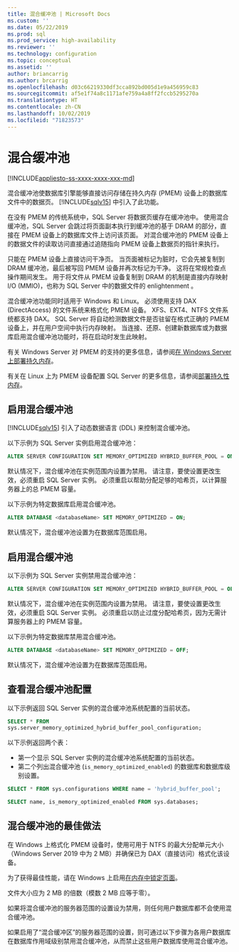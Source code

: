 ```yaml
---
title: 混合缓冲池 | Microsoft Docs
ms.custom: ''
ms.date: 05/22/2019
ms.prod: sql
ms.prod_service: high-availability
ms.reviewer: ''
ms.technology: configuration
ms.topic: conceptual
ms.assetid: ''
author: briancarrig
ms.author: brcarrig
ms.openlocfilehash: d03c66219330df3cca892bd005d1e9a456959c83
ms.sourcegitcommit: af5e1f74a8c1171afe759a4a8ff2fccb5295270a
ms.translationtype: HT
ms.contentlocale: zh-CN
ms.lasthandoff: 10/02/2019
ms.locfileid: "71823573"
---
```

# <a name="hybrid-buffer-pool"></a>混合缓冲池
[!INCLUDE[appliesto-ss-xxxx-xxxx-xxx-md](../../includes/appliesto-ss-xxxx-xxxx-xxx-md.md)]

混合缓冲池使数据库引擎能够直接访问存储在持久内存 (PMEM) 设备上的数据库文件中的数据页。 [!INCLUDE[sqlv15](../../includes/sssqlv15-md.md)] 中引入了此功能。

在没有 PMEM 的传统系统中，SQL Server 将数据页缓存在缓冲池中。 使用混合缓冲池，SQL Server 会跳过将页面副本执行到缓冲池的基于 DRAM 的部分，直接在 PMEM 设备上的数据库文件上访问该页面。 对混合缓冲池的 PMEM 设备上的数据文件的读取访问直接通过追随指向 PMEM 设备上数据页的指针来执行。  

只能在 PMEM 设备上直接访问干净页。 当页面被标记为脏时，它会先被复制到 DRAM 缓冲池，最后被写回 PMEM 设备并再次标记为干净。 这将在常规检查点操作期间发生。 用于将文件从 PMEM 设备复制到 DRAM 的机制是直接内存映射 I/O (MMIO)，也称为 SQL Server 中的数据文件的 enlightenment  。


混合缓冲池功能同时适用于 Windows 和 Linux。 必须使用支持 DAX (DirectAccess) 的文件系统来格式化 PMEM 设备。 XFS、EXT4、NTFS 文件系统都支持 DAX。 SQL Server 将自动检测数据文件是否驻留在格式正确的 PMEM 设备上，并在用户空间中执行内存映射。 当连接、还原、创建新数据库或为数据库启用混合缓冲池功能时，将在启动时发生此映射。

有关 Windows Server 对 PMEM 的支持的更多信息，请参阅[在 Windows Server 上部署持久内存](/windows-server/storage/storage-spaces/deploy-pmem/)。

有关在 Linux 上为 PMEM 设备配置 SQL Server 的更多信息，请参阅[部署持久性内存](../../linux/sql-server-linux-configure-pmem.md)。

## <a name="enable-hybrid-buffer-pool"></a>启用混合缓冲池

[!INCLUDE[sqlv15](../../includes/sssqlv15-md.md)] 引入了动态数据语言 (DDL) 来控制混合缓冲池。

以下示例为 SQL Server 实例启用混合缓冲池：

```sql
ALTER SERVER CONFIGURATION SET MEMORY_OPTIMIZED HYBRID_BUFFER_POOL = ON;
```

默认情况下，混合缓冲池在实例范围内设置为禁用。 请注意，要使设置更改生效，必须重启 SQL Server 实例。 必须重启以帮助分配足够的哈希页，以计算服务器上的总 PMEM 容量。

以下示例为特定数据库启用混合缓冲池。

```sql
ALTER DATABASE <databaseName> SET MEMORY_OPTIMIZED = ON;
```

默认情况下，混合缓冲池设置为在数据库范围启用。

## <a name="disable-hybrid-buffer-pool"></a>启用混合缓冲池

以下示例为 SQL Server 实例禁用混合缓冲池：

```sql
ALTER SERVER CONFIGURATION SET MEMORY_OPTIMIZED HYBRID_BUFFER_POOL = OFF;
```

默认情况下，混合缓冲池在实例范围内设置为禁用。 请注意，要使设置更改生效，必须重启 SQL Server 实例。 必须重启以防止过度分配哈希页，因为无需计算服务器上的 PMEM 容量。

以下示例为特定数据库禁用混合缓冲池。

```sql
ALTER DATABASE <databaseName> SET MEMORY_OPTIMIZED = OFF;
```

默认情况下，混合缓冲池设置为在数据库范围启用。

## <a name="view-hybrid-buffer-pool-configuration"></a>查看混合缓冲池配置

以下示例返回 SQL Server 实例的混合缓冲池系统配置的当前状态。

```sql
SELECT * FROM
sys.server_memory_optimized_hybrid_buffer_pool_configuration;
```

以下示例返回两个表：

- 第一个显示 SQL Server 实例的混合缓冲池系统配置的当前状态。
- 第二个列出混合缓冲池 (`is_memory_optimized_enabled`) 的数据库和数据库级别设置。

```sql
SELECT * FROM sys.configurations WHERE name = 'hybrid_buffer_pool';

SELECT name, is_memory_optimized_enabled FROM sys.databases;
```

## <a name="best-practices-for-hybrid-buffer-pool"></a>混合缓冲池的最佳做法

在 Windows 上格式化 PMEM 设备时，使用可用于 NTFS 的最大分配单元大小（Windows Server 2019 中为 2 MB）并确保已为 DAX（直接访问）格式化该设备。

为了获得最佳性能，请在 Windows 上启用[在内存中锁定页面](./enable-the-lock-pages-in-memory-option-windows.md)。

文件大小应为 2 MB 的倍数（模数 2 MB 应等于零）。

如果将混合缓冲池的服务器范围的设置设为禁用，则任何用户数据库都不会使用混合缓冲池。

如果启用了“混合缓冲区”的服务器范围的设置，则可通过以下步骤为各用户数据库在数据库作用域级别禁用混合缓冲池，从而禁止这些用户数据库使用混合缓冲池。
